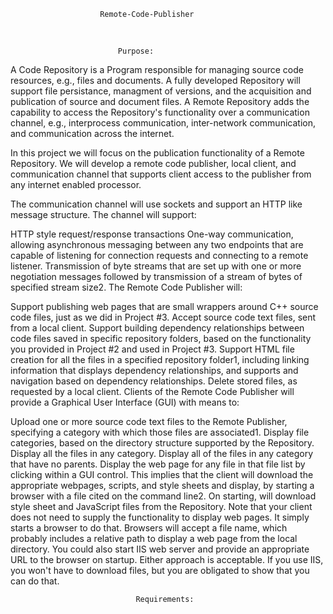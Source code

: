 						Remote-Code-Publisher

</br>

							Purpose:

A Code Repository is a Program responsible for managing source code resources, e.g., files and documents. A fully developed Repository will support file persistance, managment of versions, and the acquisition and publication of source and document files. A Remote Repository adds the capability to access the Repository's functionality over a communication channel, e.g., interprocess communication, inter-network communication, and communication across the internet.

In this project we will focus on the publication functionality of a Remote Repository. We will develop a remote code publisher, local client, and communication channel that supports client access to the publisher from any internet enabled processor.

The communication channel will use sockets and support an HTTP like message structure. The channel will support:

HTTP style request/response transactions
One-way communication, allowing asynchronous messaging between any two endpoints that are capable of listening for connection requests and connecting to a remote listener.
Transmission of byte streams that are set up with one or more negotiation messages followed by transmission of a stream of bytes of specified stream size2.
The Remote Code Publisher will:

Support publishing web pages that are small wrappers around C++ source code files, just as we did in Project #3.
Accept source code text files, sent from a local client.
Support building dependency relationships between code files saved in specific repository folders, based on the functionality you provided in Project #2 and used in Project #3.
Support HTML file creation for all the files in a specified repository folder1, including linking information that displays dependency relationships, and supports and navigation based on dependency relationships.
Delete stored files, as requested by a local client.
Clients of the Remote Code Publisher will provide a Graphical User Interface (GUI) with means to:

Upload one or more source code text files to the Remote Publisher, specifying a category with which those files are associated1.
Display file categories, based on the directory structure supported by the Repository.
Display all the files in any category.
Display all of the files in any category that have no parents.
Display the web page for any file in that file list by clicking within a GUI control. This implies that the client will download the appropriate webpages, scripts, and style sheets and display, by starting a browser with a file cited on the command line2.
On starting, will download style sheet and JavaScript files from the Repository.
Note that your client does not need to supply the functionality to display web pages. It simply starts a browser to do that. Browsers will accept a file name, which probably includes a relative path to display a web page from the local directory.
You could also start IIS web server and provide an appropriate URL to the browser on startup. Either approach is acceptable. If you use IIS, you won't have to download files, but you are obligated to show that you can do that.


								Requirements:



               






